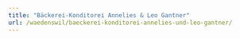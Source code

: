 ```yaml
---
title: "Bäckerei-Konditorei Annelies & Leo Gantner"
url: /waedenswil/baeckerei-konditorei-annelies-und-leo-gantner/
---
```

